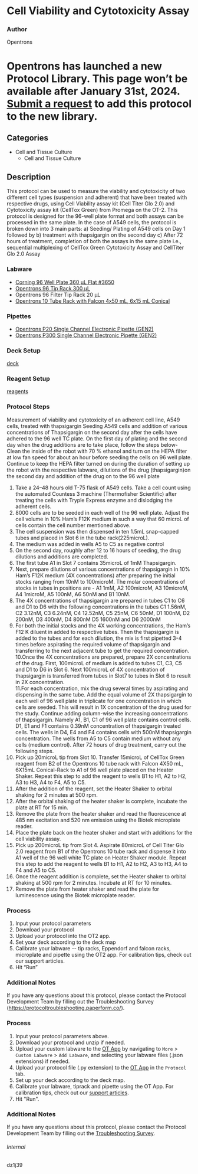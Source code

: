 # Cell Viability and Cytotoxicity Assay


### Author
Opentrons



# Opentrons has launched a new Protocol Library. This page won’t be available after January 31st, 2024. [Submit a request](https://docs.google.com/forms/d/e/1FAIpQLSdYYp9QCKow4nn0KlCVsMS3HX0eJ0N9O7-erajKvcpT0lWbSg/viewform) to add this protocol to the new library.

## Categories
* Cell and Tissue Culture
	* Cell and Tissue Culture


## Description
This protocol can be used to measure the viability and cytotoxicity of two different cell types (suspension and adherent) that have been treated with respective drugs, using Cell Viability assay kit (Cell Titer Glo 2.0) and Cytotoxicity assay kit (CellTox Green) from Promega on the OT-2. This protocol is designed for the 96-well plate format and both assays can be processed in the same plate. In the case of A549 cells, the protocol is broken down into 3 main parts: a) Seeding/ Plating of A549 cells on Day 1 followed by b) treatment with thapsigargin on the second day c) After 72 hours of treatment, completion of both the assays in the same plate i.e., sequential multiplexing of CellTox Green Cytotoxicity Assay and CellTiter Glo 2.0 Assay


### Labware
* [Corning 96 Well Plate 360 µL Flat #3650](https://ecatalog.corning.com/life-sciences/b2c/US/en/Microplates/Assay-Microplates/96-Well-Microplates/Corning%C2%AE-96-well-Solid-Black-and-White-Polystyrene-Microplates/p/corning96WellSolidBlackAndWhitePolystyreneMicroplates)
* [Opentrons 96 Tip Rack 300 µL](https://shop.opentrons.com/collections/opentrons-tips/products/opentrons-300ul-tips)
* Opentrons 96 Filter Tip Rack 20 µL
* [Opentrons 10 Tube Rack with Falcon 4x50 mL, 6x15 mL Conical](https://shop.opentrons.com/collections/opentrons-tips/products/tube-rack-set-1)


### Pipettes
* [Opentrons P20 Single Channel Electronic Pipette (GEN2)](https://shop.opentrons.com/single-channel-electronic-pipette-p20/)
* [Opentrons P300 Single Channel Electronic Pipette (GEN2)](https://shop.opentrons.com/single-channel-electronic-pipette-p20/)


### Deck Setup
[deck](![deck](https://opentrons-protocol-library-website.s3.amazonaws.com/custom-README-images/dz1j39/deck.png))


### Reagent Setup
[reagents](![reagents](https://opentrons-protocol-library-website.s3.amazonaws.com/custom-README-images/dz1j39/reagents.png))


### Protocol Steps
Measurement of viability and cytotoxicity of an adherent cell line, A549 cells, treated with thapsigargin
Seeding A549 cells and addition of various concentrations of Thapsigargin on the second day after the cells have adhered to the 96 well TC plate.
On the first day of plating and the second day when the drug additions are to take place, follow the steps below-
Clean the inside of the robot with 70 % ethanol and turn on the HEPA filter at low fan speed for about an hour before seeding the cells on 96 well plate. Continue to keep the HEPA filter turned on during the duration of setting up the robot with the respective labware, dilutions of the drug (thapsigargin)on the second day and addition of the drug on to the 96 well plate
1.	Take a 24–48 hours old T-75 flask of A549 cells. Take a cell count using the automated Countess 3 machine (Thermofisher Scientific) after treating the cells with Tryple Express enzyme and dislodging the adherent cells.
2.	8000 cells are to be seeded in each well of the 96 well plate. Adjust the cell volume in 10% Ham’s F12K medium in such a way that 60 microL of cells contain the cell number mentioned above.
3.	The cell suspension was then dispensed in ten 1.5mL snap-capped tubes and placed in Slot 6 in the tube rack(225microL).
4.	The medium was added in wells A5 to C5 as negative control 
5.	On the second day, roughly after 12 to 16 hours of seeding, the drug dilutions and additions are completed.
6.	The first tube A1 in Slot 7 contains 35microL of 1mM Thapsigargin.
7.	Next, prepare dilutions of various concentrations of thapsigargin in 10% Ham’s F12K medium (4X concentrations) after preparing the initial stocks ranging from 10nM to 100microM. The molar concentrations of stocks in tubes in positions are - A1 1mM, A2 100microM, A3 10microM, A4 1microM, A5 100nM, A6 50nM and B1 10nM.
8.	The 4X concentrations of thapsigargin are prepared in tubes C1 to C6 and D1 to D6 with the following concentrations in the tubes C1 1.56nM, C2 3.12nM, C3 6.24nM, C4 12.52nM, C5 25nM, C6 50nM, D1 100nM, D2 200nM, D3 400nM, D4 800nM D5 1600nM and D6 2000nM
9.	For both the initial stocks and the 4X working concentrations, the Ham’s F12 K diluent in added to respective tubes. Then the thapsigargin is added to the tubes and for each dilution, the mix is first pipetted 3-4 times before aspirating the required volume of thapsigargin and transferring to the next adjacent tube to get the required concentration.
10.Once the 4X concentrations are prepared, prepare 2X concentrations of the   drug. First, 100microL of medium is added to tubes C1, C3, C5 and D1 to D6  in Slot 6. Next 100microL of 4X concentration of thapsigargin is transferred from tubes in Slot7 to tubes in Slot 6 to result in 2X concentration.  
11.For each concentration, mix the drug several times by aspirating and dispensing in the same tube. Add the equal volume of 2X thapsigargin to each well of 96 well plate in triplicate for one concentration in which cells are seeded. This will result in 1X concentration of the drug used for the study. Continue adding column-wise the increasing concentrations of thapsigargin. Namely A1, B1, C1 of 96 well plate contains control cells. D1, E1 and F1 contains 0.39nM concentration of thapsigargin treated cells. The wells in D4, E4 and F4 contains cells with 500nM thapsigargin concentration. The wells from A5 to C5 contain medium without any cells (medium control).
After 72 hours of drug treatment, carry out the following steps.
1.	Pick up 20microL tip from Slot 10. Transfer 15microL of CellTox Green reagent from 
B2 of the Opentrons 10 tube rack with Falcon 4X50 mL, 6X15mL Conical-Rack to A1 of 96 well plate placed on the Heater Shaker. Repeat this step to add the reagent to wells B1 to H1, A2 to H2, A3 to H3, A4 to F4, A5 to C5.
2.	After the addition of the reagent, set the Heater Shaker to orbital shaking for 2 minutes at 500 rpm.
3.	After the orbital shaking of the heater shaker is complete, incubate the plate at RT for 15 min.
4.	Remove the plate from the heater shaker and read the fluorescence at 485 nm excitation and 520 nm emission using the Biotek microplate reader.
5.	Place the plate back on the heater shaker and start with additions for the cell viability assay.
6.	Pick up 200microL tip from Slot 4. Aspirate 80microL of Cell Titer Glo 2.0 reagent from B1 of the Opentrons 10 tube rack and dispense it into A1 well of the 96 well white TC plate on Heater Shaker module. Repeat this step to add the reagent to wells B1 to H1, A2 to H2, A3 to H3, A4 to F4 and A5 to C5.
7.	Once the reagent addition is complete, set the Heater shaker to orbital shaking at 500 rpm for 2 minutes. Incubate at RT for 10 minutes.
8.	Remove the plate from heater shaker and read the plate for luminescence using the Biotek microplate reader. 

### Process

1.	Input your protocol parameters
2.	Download your protocol
3.	Upload your protocol into the OT2 app.
4.	Set your deck according to the deck map
5.	Calibrate your labware -- tip racks, Eppendorf and falcon racks, microplate and pipette using the OT2 app. For calibration tips, check out our support articles.
6.	Hit “Run”

### Additional Notes
If you have any questions about this protocol, please contact the Protocol Development Team by filling out the Troubleshooting Survey (https://protocoltroubleshooting.paperform.co/).



### Process
1. Input your protocol parameters above.
2. Download your protocol and unzip if needed.
3. Upload your custom labware to the [OT App](https://opentrons.com/ot-app) by navigating to `More` > `Custom Labware` > `Add Labware`, and selecting your labware files (.json extensions) if needed.
4. Upload your protocol file (.py extension) to the [OT App](https://opentrons.com/ot-app) in the `Protocol` tab.
5. Set up your deck according to the deck map.
6. Calibrate your labware, tiprack and pipette using the OT App. For calibration tips, check out our [support articles](https://support.opentrons.com/en/collections/1559720-guide-for-getting-started-with-the-ot-2).
7. Hit "Run".


### Additional Notes
If you have any questions about this protocol, please contact the Protocol Development Team by filling out the [Troubleshooting Survey](https://protocol-troubleshooting.paperform.co/).


###### Internal
dz1j39

